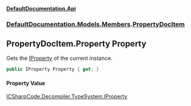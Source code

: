 #### [DefaultDocumentation.Api](index.md 'index')
### [DefaultDocumentation.Models.Members](index.md#DefaultDocumentation.Models.Members 'DefaultDocumentation.Models.Members').[PropertyDocItem](PropertyDocItem.md 'DefaultDocumentation.Models.Members.PropertyDocItem')

## PropertyDocItem.Property Property

Gets the [IProperty](https://github.com/icsharpcode/ILSpy 'ICSharpCode.Decompiler.TypeSystem.IProperty') of the current instance.

```csharp
public IProperty Property { get; }
```

#### Property Value
[ICSharpCode.Decompiler.TypeSystem.IProperty](https://docs.microsoft.com/en-us/dotnet/api/ICSharpCode.Decompiler.TypeSystem.IProperty 'ICSharpCode.Decompiler.TypeSystem.IProperty')